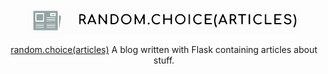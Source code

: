 <p align="center">
  <img src="https://github.com/maxmarzolf/random-choice/blob/master/logo.png" alt="random-choice logo" title="random-choice"/>
</p>
<p align="center">
<a href="https://www.randomchoice.blog/">random.choice(articles)</a> A blog written with Flask containing articles about stuff.
</p>

